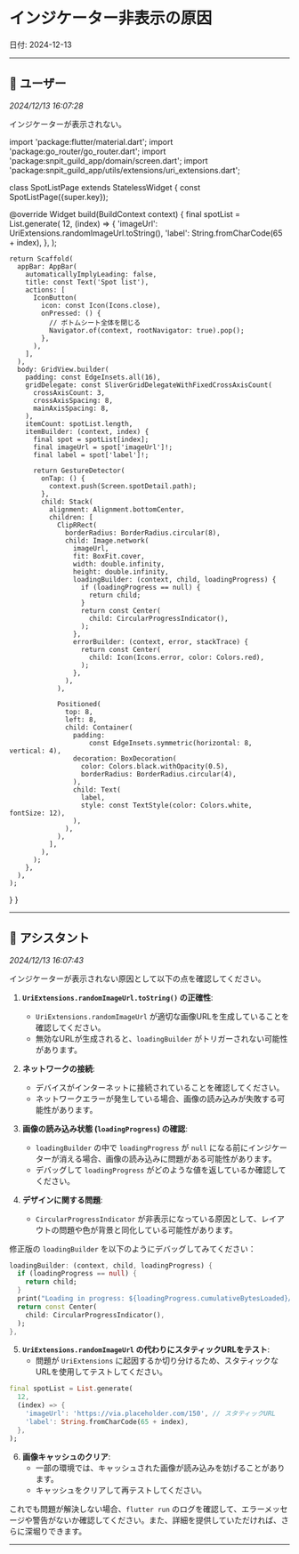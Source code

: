 # インジケーター非表示の原因

日付: 2024-12-13

---

## 👤 ユーザー
*2024/12/13 16:07:28*

インジケーターが表示されない。

import 'package:flutter/material.dart';
import 'package:go_router/go_router.dart';
import 'package:snpit_guild_app/domain/screen.dart';
import 'package:snpit_guild_app/utils/extensions/uri_extensions.dart';

class SpotListPage extends StatelessWidget {
  const SpotListPage({super.key});

  @override
  Widget build(BuildContext context) {
    final spotList = List.generate(
      12,
      (index) =&gt; {
        'imageUrl': UriExtensions.randomImageUrl.toString(),
        'label': String.fromCharCode(65 + index),
      },
    );

    return Scaffold(
      appBar: AppBar(
        automaticallyImplyLeading: false,
        title: const Text('Spot list'),
        actions: [
          IconButton(
            icon: const Icon(Icons.close),
            onPressed: () {
              // ボトムシート全体を閉じる
              Navigator.of(context, rootNavigator: true).pop();
            },
          ),
        ],
      ),
      body: GridView.builder(
        padding: const EdgeInsets.all(16),
        gridDelegate: const SliverGridDelegateWithFixedCrossAxisCount(
          crossAxisCount: 3,
          crossAxisSpacing: 8,
          mainAxisSpacing: 8,
        ),
        itemCount: spotList.length,
        itemBuilder: (context, index) {
          final spot = spotList[index];
          final imageUrl = spot['imageUrl']!;
          final label = spot['label']!;

          return GestureDetector(
            onTap: () {
              context.push(Screen.spotDetail.path);
            },
            child: Stack(
              alignment: Alignment.bottomCenter,
              children: [
                ClipRRect(
                  borderRadius: BorderRadius.circular(8),
                  child: Image.network(
                    imageUrl,
                    fit: BoxFit.cover,
                    width: double.infinity,
                    height: double.infinity,
                    loadingBuilder: (context, child, loadingProgress) {
                      if (loadingProgress == null) {
                        return child;
                      }
                      return const Center(
                        child: CircularProgressIndicator(),
                      );
                    },
                    errorBuilder: (context, error, stackTrace) {
                      return const Center(
                        child: Icon(Icons.error, color: Colors.red),
                      );
                    },
                  ),
                ),

                Positioned(
                  top: 8,
                  left: 8,
                  child: Container(
                    padding:
                        const EdgeInsets.symmetric(horizontal: 8, vertical: 4),
                    decoration: BoxDecoration(
                      color: Colors.black.withOpacity(0.5),
                      borderRadius: BorderRadius.circular(4),
                    ),
                    child: Text(
                      label,
                      style: const TextStyle(color: Colors.white, fontSize: 12),
                    ),
                  ),
                ),
              ],
            ),
          );
        },
      ),
    );
  }
}

---

## 🤖 アシスタント
*2024/12/13 16:07:43*

インジケーターが表示されない原因として以下の点を確認してください。

1. **`UriExtensions.randomImageUrl.toString()` の正確性**:
   - `UriExtensions.randomImageUrl` が適切な画像URLを生成していることを確認してください。
   - 無効なURLが生成されると、`loadingBuilder` がトリガーされない可能性があります。

2. **ネットワークの接続**:
   - デバイスがインターネットに接続されていることを確認してください。
   - ネットワークエラーが発生している場合、画像の読み込みが失敗する可能性があります。

3. **画像の読み込み状態 (`loadingProgress`) の確認**:
   - `loadingBuilder` の中で `loadingProgress` が `null` になる前にインジケーターが消える場合、画像の読み込みに問題がある可能性があります。
   - デバッグして `loadingProgress` がどのような値を返しているか確認してください。

4. **デザインに関する問題**:
   - `CircularProgressIndicator` が非表示になっている原因として、レイアウトの問題や色が背景と同化している可能性があります。

修正版の `loadingBuilder` を以下のようにデバッグしてみてください：

```dart
loadingBuilder: (context, child, loadingProgress) {
  if (loadingProgress == null) {
    return child;
  }
  print("Loading in progress: ${loadingProgress.cumulativeBytesLoaded}/${loadingProgress.expectedTotalBytes}");
  return const Center(
    child: CircularProgressIndicator(),
  );
},
```

5. **`UriExtensions.randomImageUrl` の代わりにスタティックURLをテスト**:
   - 問題が `UriExtensions` に起因するか切り分けるため、スタティックなURLを使用してテストしてください。

```dart
final spotList = List.generate(
  12,
  (index) => {
    'imageUrl': 'https://via.placeholder.com/150', // スタティックURL
    'label': String.fromCharCode(65 + index),
  },
);
```

6. **画像キャッシュのクリア**:
   - 一部の環境では、キャッシュされた画像が読み込みを妨げることがあります。
   - キャッシュをクリアして再テストしてください。

これでも問題が解決しない場合、`flutter run` のログを確認して、エラーメッセージや警告がないか確認してください。また、詳細を提供していただければ、さらに深堀りできます。

---
